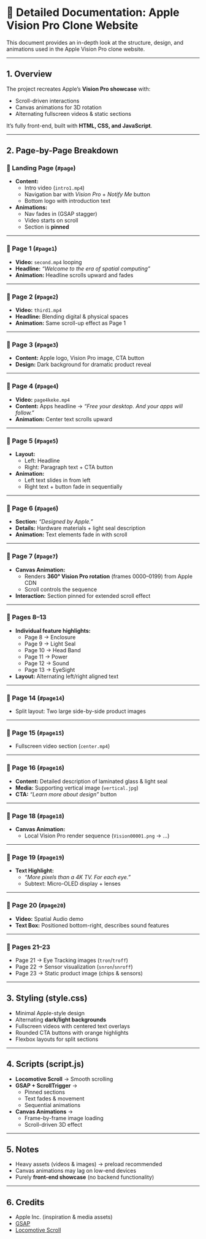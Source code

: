 # 📖 Detailed Documentation: Apple Vision Pro Clone Website

This document provides an in-depth look at the structure, design, and animations used in the Apple Vision Pro clone website.

---

## 1. Overview
The project recreates Apple’s **Vision Pro showcase** with:  
- Scroll-driven interactions  
- Canvas animations for 3D rotation  
- Alternating fullscreen videos & static sections  

It’s fully front-end, built with **HTML, CSS, and JavaScript**.


---

## 2. Page-by-Page Breakdown

### 🔹 Landing Page (`#page`)
- **Content:**  
  - Intro video (`intro1.mp4`)  
  - Navigation bar with *Vision Pro* + *Notify Me* button  
  - Bottom logo with introduction text  
- **Animations:**  
  - Nav fades in (GSAP stagger)  
  - Video starts on scroll  
  - Section is **pinned**  

---

### 🔹 Page 1 (`#page1`)
- **Video:** `second.mp4` looping  
- **Headline:** *“Welcome to the era of spatial computing”*  
- **Animation:** Headline scrolls upward and fades  

---

### 🔹 Page 2 (`#page2`)
- **Video:** `third1.mp4`  
- **Headline:** Blending digital & physical spaces  
- **Animation:** Same scroll-up effect as Page 1  

---

### 🔹 Page 3 (`#page3`)
- **Content:** Apple logo, Vision Pro image, CTA button  
- **Design:** Dark background for dramatic product reveal  

---

### 🔹 Page 4 (`#page4`)
- **Video:** `page4keke.mp4`  
- **Content:** Apps headline → *“Free your desktop. And your apps will follow.”*  
- **Animation:** Center text scrolls upward  

---

### 🔹 Page 5 (`#page5`)
- **Layout:**  
  - Left: Headline  
  - Right: Paragraph text + CTA button  
- **Animation:**  
  - Left text slides in from left  
  - Right text + button fade in sequentially  

---

### 🔹 Page 6 (`#page6`)
- **Section:** *“Designed by Apple.”*  
- **Details:** Hardware materials + light seal description  
- **Animation:** Text elements fade in with scroll  

---

### 🔹 Page 7 (`#page7`)
- **Canvas Animation:**  
  - Renders **360° Vision Pro rotation** (frames 0000–0199) from Apple CDN  
  - Scroll controls the sequence  
- **Interaction:** Section pinned for extended scroll effect  

---

### 🔹 Pages 8–13
- **Individual feature highlights:**  
  - Page 8 → Enclosure  
  - Page 9 → Light Seal  
  - Page 10 → Head Band  
  - Page 11 → Power  
  - Page 12 → Sound  
  - Page 13 → EyeSight  
- **Layout:** Alternating left/right aligned text  

---

### 🔹 Page 14 (`#page14`)
- Split layout: Two large side-by-side product images  

---

### 🔹 Page 15 (`#page15`)
- Fullscreen video section (`center.mp4`)  

---

### 🔹 Page 16 (`#page16`)
- **Content:** Detailed description of laminated glass & light seal  
- **Media:** Supporting vertical image (`vertical.jpg`)  
- **CTA:** *“Learn more about design”* button  

---

### 🔹 Page 18 (`#page18`)
- **Canvas Animation:**  
  - Local Vision Pro render sequence (`Vision00001.png` → …)  

---

### 🔹 Page 19 (`#page19`)
- **Text Highlight:**  
  - *“More pixels than a 4K TV. For each eye.”*  
  - Subtext: Micro-OLED display + lenses  

---

### 🔹 Page 20 (`#page20`)
- **Video:** Spatial Audio demo  
- **Text Box:** Positioned bottom-right, describes sound features  

---

### 🔹 Pages 21–23
- Page 21 → Eye Tracking images (`tron`/`troff`)  
- Page 22 → Sensor visualization (`snron`/`snroff`)  
- Page 23 → Static product image (chips & sensors)  

---

## 3. Styling (style.css)
- Minimal Apple-style design  
- Alternating **dark/light backgrounds**  
- Fullscreen videos with centered text overlays  
- Rounded CTA buttons with orange highlights  
- Flexbox layouts for split sections  

---

## 4. Scripts (script.js)
- **Locomotive Scroll** → Smooth scrolling  
- **GSAP + ScrollTrigger** →  
  - Pinned sections  
  - Text fades & movement  
  - Sequential animations  
- **Canvas Animations** →  
  - Frame-by-frame image loading  
  - Scroll-driven 3D effect  

---

## 5. Notes
- Heavy assets (videos & images) → preload recommended  
- Canvas animations may lag on low-end devices  
- Purely **front-end showcase** (no backend functionality)  

---

## 6. Credits
- Apple Inc. (inspiration & media assets)  
- [GSAP](https://greensock.com/gsap/)  
- [Locomotive Scroll](https://github.com/locomotivemtl/locomotive-scroll)  

